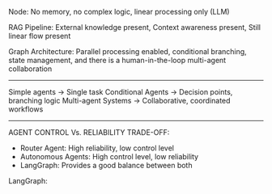 Node: No memory, no complex logic, linear processing only (LLM)

RAG Pipeline: External knowledge present, Context awareness present, Still linear flow present

Graph Architecture: Parallel processing enabled, conditional branching, state management, and there is a human-in-the-loop
multi-agent collaboration

----------------------------------------------------------------------------------------

Simple agents -> Single task
Conditional Agents -> Decision points, branching logic
Multi-agent Systems -> Collaborative, coordinated workflows

----------------------------------------------------------------------------------------

AGENT CONTROL Vs. RELIABILITY TRADE-OFF:
- Router Agent: High reliability, low control level
- Autonomous Agents: High control level, low reliability
- LangGraph: Provides a good balance between both

LangGraph: 